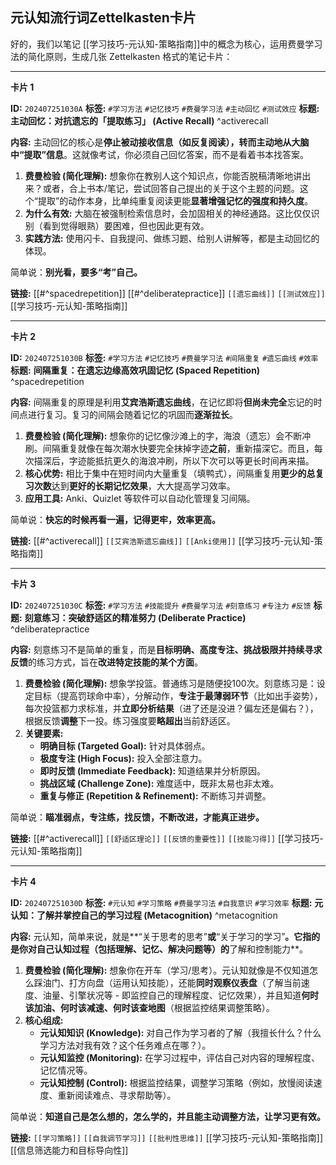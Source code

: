 ## 元认知流行词Zettelkasten卡片 

好的，我们以笔记 [[学习技巧-元认知-策略指南]]中的概念为核心，运用费曼学习法的简化原则，生成几张 Zettelkasten 格式的笔记卡片：

---

**卡片 1**

**ID:** `202407251030A`
**标签:** `#学习方法` `#记忆技巧` `#费曼学习法` `#主动回忆` `#测试效应`
**标题:** **主动回忆：对抗遗忘的「提取练习」 (Active Recall)** ^activerecall

**内容:**
主动回忆的核心是**停止被动接收信息（如反复阅读），转而主动地从大脑中“提取”信息**。这就像考试，你必须自己回忆答案，而不是看着书本找答案。

1.  **费曼检验 (简化理解):** 想象你在教别人这个知识点，你能否脱稿清晰地讲出来？或者，合上书本/笔记，尝试回答自己提出的关于这个主题的问题。这个“提取”的动作本身，比单纯重复阅读更能**显著增强记忆的强度和持久度**。
2.  **为什么有效:** 大脑在被强制检索信息时，会加固相关的神经通路。这比仅仅识别（看到觉得眼熟）要困难，但也因此更有效。
3.  **实践方法:** 使用闪卡、自我提问、做练习题、给别人讲解等，都是主动回忆的体现。

简单说：**别光看，要多“考”自己。**

**链接:** [[#^spacedrepetition]] [[#^deliberatepractice]] `[[遗忘曲线]]` `[[测试效应]]` [[学习技巧-元认知-策略指南]]

---

**卡片 2**

**ID:** `202407251030B`
**标签:** `#学习方法` `#记忆技巧` `#费曼学习法` `#间隔重复` `#遗忘曲线` `#效率`
**标题:** **间隔重复：在遗忘边缘高效巩固记忆 (Spaced Repetition)** ^spacedrepetition

**内容:**
间隔重复的原理是利用**艾宾浩斯遗忘曲线**，在记忆即将**但尚未完全**忘记的时间点进行复习。复习的间隔会随着记忆的巩固而**逐渐拉长**。

1.  **费曼检验 (简化理解):** 想象你的记忆像沙滩上的字，海浪（遗忘）会不断冲刷。间隔重复就像在每次潮水快要完全抹掉字迹**之前**，重新描深它。而且，每次描深后，字迹能抵抗更久的海浪冲刷，所以下次可以等更长时间再来描。
2.  **核心优势:** 相比于集中在短时间内大量重复（填鸭式），间隔重复用**更少的总复习次数**达到**更好的长期记忆效果**，大大提高学习效率。
3.  **应用工具:** Anki、Quizlet 等软件可以自动化管理复习间隔。

简单说：**快忘的时候再看一遍，记得更牢，效率更高。**

**链接:** [[#^activerecall]] `[[艾宾浩斯遗忘曲线]]` `[[Anki使用]]` [[学习技巧-元认知-策略指南]]

---

**卡片 3**

**ID:** `202407251030C`
**标签:** `#学习方法` `#技能提升` `#费曼学习法` `#刻意练习` `#专注力` `#反馈`
**标题:** **刻意练习：突破舒适区的精准努力 (Deliberate Practice)** ^deliberatepractice

**内容:**
刻意练习不是简单的重复，而是**目标明确、高度专注、挑战极限并持续寻求反馈**的练习方式，旨在**改进特定技能的某个方面**。

1.  **费曼检验 (简化理解):** 想象学投篮。普通练习是随便投100次。刻意练习是：设定目标（提高罚球命中率），分解动作，**专注于最薄弱环节**（比如出手姿势），每次投篮都力求标准，并**立即分析结果**（进了还是没进？偏左还是偏右？），根据反馈**调整**下一投。练习强度要**略超出**当前舒适区。
2.  **关键要素:**
    *   **明确目标 (Targeted Goal):** 针对具体弱点。
    *   **极度专注 (High Focus):** 投入全部注意力。
    *   **即时反馈 (Immediate Feedback):** 知道结果并分析原因。
    *   **挑战区域 (Challenge Zone):** 难度适中，既非太易也非太难。
    *   **重复与修正 (Repetition & Refinement):** 不断练习并调整。

简单说：**瞄准弱点，专注练，找反馈，不断改进，才能真正进步。**

**链接:** [[#^activerecall]] `[[舒适区理论]]` `[[反馈的重要性]]` `[[技能习得]]` [[学习技巧-元认知-策略指南]]

---

**卡片 4**

**ID:** `202407251030D`
**标签:** `#元认知` `#学习策略` `#费曼学习法` `#自我意识` `#学习效率`
**标题:** **元认知：了解并掌控自己的学习过程 (Metacognition)** ^metacognition

**内容:**
元认知，简单来说，就是**“关于思考的思考”**或**“关于学习的学习”**。它指的是你对自己认知过程（包括理解、记忆、解决问题等）的**了解和控制能力**。

1.  **费曼检验 (简化理解):** 想象你在开车（学习/思考）。元认知就像是不仅知道怎么踩油门、打方向盘（运用认知技能），还能**同时观察仪表盘**（了解当前速度、油量、引擎状况等 - 即监控自己的理解程度、记忆效果），并且知道**何时该加油、何时该减速、何时该查地图**（根据监控结果调整策略）。
2.  **核心组成:**
    *   **元认知知识 (Knowledge):** 对自己作为学习者的了解（我擅长什么？什么学习方法对我有效？这个任务难点在哪？）。
    *   **元认知监控 (Monitoring):** 在学习过程中，评估自己对内容的理解程度、记忆情况等。
    *   **元认知控制 (Control):** 根据监控结果，调整学习策略（例如，放慢阅读速度、重新阅读难点、寻求帮助等）。

简单说：**知道自己是怎么想的，怎么学的，并且能主动调整方法，让学习更有效。**

**链接:** `[[学习策略]]` `[[自我调节学习]]` `[[批判性思维]]` [[学习技巧-元认知-策略指南]] [[信息筛选能力和目标导向性]]